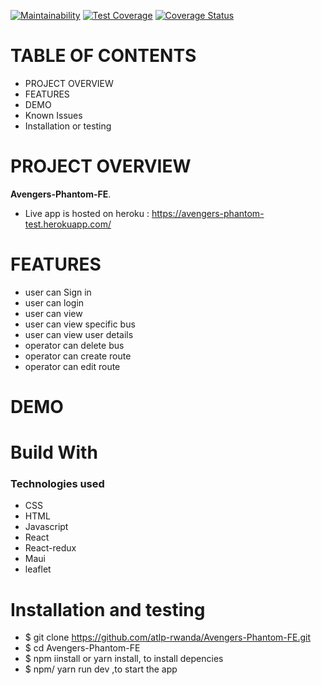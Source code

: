 [![Maintainability](https://api.codeclimate.com/v1/badges/c8ea9224f9ef017a429e/maintainability)](https://codeclimate.com/github/atlp-rwanda/Avengers-Phantom-FE/maintainability) [![Test Coverage](https://api.codeclimate.com/v1/badges/c8ea9224f9ef017a429e/test_coverage)](https://codeclimate.com/github/atlp-rwanda/Avengers-Phantom-FE/test_coverage) [![Coverage Status](https://coveralls.io/repos/github/atlp-rwanda/Avengers-Phantom-FE/badge.svg?branch=develop)](https://coveralls.io/github/atlp-rwanda/Avengers-Phantom-FE?branch=develop)

# TABLE OF CONTENTS

- PROJECT OVERVIEW
- FEATURES
- DEMO
- Known Issues
- Installation or testing

# PROJECT OVERVIEW

**Avengers-Phantom-FE**.

- Live app is hosted on heroku : https://avengers-phantom-test.herokuapp.com/

# FEATURES

- user can Sign in
- user can login
- user can view
- user can view specific bus
- user can view user details
- operator can delete bus
- operator can create route
- operator can edit route

# DEMO

# Build With

### Technologies used

- CSS
- HTML
- Javascript
- React
- React-redux
- Maui
- leaflet

# Installation and testing

- \$ git clone https://github.com/atlp-rwanda/Avengers-Phantom-FE.git
- \$ cd Avengers-Phantom-FE
- \$ npm iinstall or yarn install, to install depencies
- \$ npm/ yarn run dev ,to start the app
